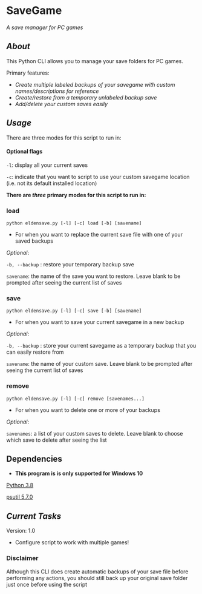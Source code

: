 # SaveGame
_A save manager for PC games_

## _About_
This Python CLI allows you to manage your save folders for PC games.

Primary features:
- _Create multiple labeled backups of your savegame with custom names/descriptions for reference_
- _Create/restore from a temporary unlabeled backup save_
- _Add/delete your custom saves easily_

## _Usage_

There are three modes for this script to run in:

#### Optional flags

`-l`: display all your current saves

`-c`: indicate that you want to script to use your custom savegame location (i.e. not its default installed location)

**There are _three_ primary modes for this script to run in:**

### load
`python eldensave.py [-l] [-c] load [-b] [savename]`

- For when you want to replace the current save file with one of your saved backups

_Optional_:

`-b, --backup`  : restore your temporary backup save

`savename`: the name of the save you want to restore. Leave blank to be prompted after seeing the current list of saves

### save
`python eldensave.py [-l] [-c] save [-b] [savename]`

- For when you want to save your current savegame in a new backup

_Optional_:

`-b, --backup`  : store your current savegame as a temporary backup that you can easily restore from

`savename`: the name of your custom save. Leave blank to be prompted after seeing the current list of saves

### remove
`python eldensave.py [-l] [-c] remove [savenames...]`

- For when you want to delete one or more of your backups

_Optional_:

`savenames`: a list of your custom saves to delete. Leave blank to choose which save to delete after seeing the list

## Dependencies

* **This program is is only supported for Windows 10**

[Python 3.8](https://www.python.org/downloads/release/python-380/)

[psutil 5.7.0](https://pypi.org/project/psutil/)

## _Current Tasks_
Version: 1.0
- Configure script to work with multiple games!


### Disclaimer
Although this CLI does create automatic backups of your save file before performing any actions, you should still
back up your original save folder just once before using the script
